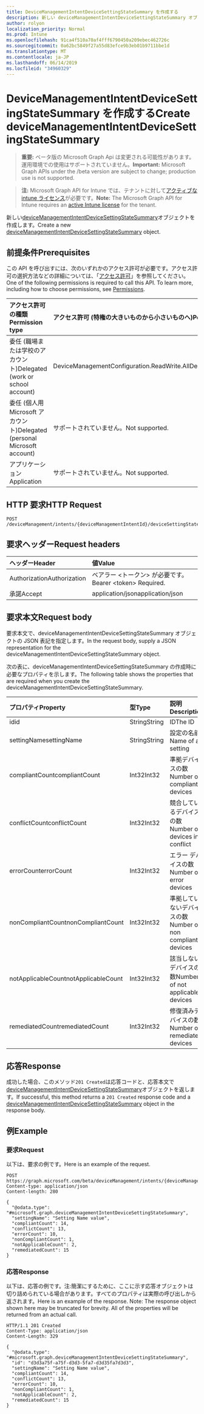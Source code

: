 ```yaml
---
title: DeviceManagementIntentDeviceSettingStateSummary を作成する
description: 新しい deviceManagementIntentDeviceSettingStateSummary オブジェクトを作成します。
author: rolyon
localization_priority: Normal
ms.prod: Intune
ms.openlocfilehash: 91ca4f510a70af4fff6790450a209ebec462726c
ms.sourcegitcommit: 0a62bc5849f27a55d83efce9b3eb01b9711bbe1d
ms.translationtype: MT
ms.contentlocale: ja-JP
ms.lasthandoff: 06/14/2019
ms.locfileid: "34960329"
---
```

# <a name="create-devicemanagementintentdevicesettingstatesummary"></a><span data-ttu-id="d72e2-103">DeviceManagementIntentDeviceSettingStateSummary を作成する</span><span class="sxs-lookup"><span data-stu-id="d72e2-103">Create deviceManagementIntentDeviceSettingStateSummary</span></span>

> <span data-ttu-id="d72e2-104">**重要:** ベータ版の Microsoft Graph Api は変更される可能性があります。運用環境での使用はサポートされていません。</span><span class="sxs-lookup"><span data-stu-id="d72e2-104">**Important:** Microsoft Graph APIs under the /beta version are subject to change; production use is not supported.</span></span>

> <span data-ttu-id="d72e2-105">**注:** Microsoft Graph API for Intune では、テナントに対して[アクティブな intune ライセンス](https://go.microsoft.com/fwlink/?linkid=839381)が必要です。</span><span class="sxs-lookup"><span data-stu-id="d72e2-105">**Note:** The Microsoft Graph API for Intune requires an [active Intune license](https://go.microsoft.com/fwlink/?linkid=839381) for the tenant.</span></span>

<span data-ttu-id="d72e2-106">新しい[deviceManagementIntentDeviceSettingStateSummary](../resources/intune-deviceintent-devicemanagementintentdevicesettingstatesummary.md)オブジェクトを作成します。</span><span class="sxs-lookup"><span data-stu-id="d72e2-106">Create a new [deviceManagementIntentDeviceSettingStateSummary](../resources/intune-deviceintent-devicemanagementintentdevicesettingstatesummary.md) object.</span></span>

## <a name="prerequisites"></a><span data-ttu-id="d72e2-107">前提条件</span><span class="sxs-lookup"><span data-stu-id="d72e2-107">Prerequisites</span></span>
<span data-ttu-id="d72e2-p101">この API を呼び出すには、次のいずれかのアクセス許可が必要です。アクセス許可の選択方法などの詳細については、「[アクセス許可](/graph/permissions-reference)」を参照してください。</span><span class="sxs-lookup"><span data-stu-id="d72e2-p101">One of the following permissions is required to call this API. To learn more, including how to choose permissions, see [Permissions](/graph/permissions-reference).</span></span>

|<span data-ttu-id="d72e2-110">アクセス許可の種類</span><span class="sxs-lookup"><span data-stu-id="d72e2-110">Permission type</span></span>|<span data-ttu-id="d72e2-111">アクセス許可 (特権の大きいものから小さいものへ)</span><span class="sxs-lookup"><span data-stu-id="d72e2-111">Permissions (from most to least privileged)</span></span>|
|:---|:---|
|<span data-ttu-id="d72e2-112">委任 (職場または学校のアカウント)</span><span class="sxs-lookup"><span data-stu-id="d72e2-112">Delegated (work or school account)</span></span>|<span data-ttu-id="d72e2-113">DeviceManagementConfiguration.ReadWrite.All</span><span class="sxs-lookup"><span data-stu-id="d72e2-113">DeviceManagementConfiguration.ReadWrite.All</span></span>|
|<span data-ttu-id="d72e2-114">委任 (個人用 Microsoft アカウント)</span><span class="sxs-lookup"><span data-stu-id="d72e2-114">Delegated (personal Microsoft account)</span></span>|<span data-ttu-id="d72e2-115">サポートされていません。</span><span class="sxs-lookup"><span data-stu-id="d72e2-115">Not supported.</span></span>|
|<span data-ttu-id="d72e2-116">アプリケーション</span><span class="sxs-lookup"><span data-stu-id="d72e2-116">Application</span></span>|<span data-ttu-id="d72e2-117">サポートされていません。</span><span class="sxs-lookup"><span data-stu-id="d72e2-117">Not supported.</span></span>|

## <a name="http-request"></a><span data-ttu-id="d72e2-118">HTTP 要求</span><span class="sxs-lookup"><span data-stu-id="d72e2-118">HTTP Request</span></span>
<!-- {
  "blockType": "ignored"
}
-->
``` http
POST /deviceManagement/intents/{deviceManagementIntentId}/deviceSettingStateSummaries
```

## <a name="request-headers"></a><span data-ttu-id="d72e2-119">要求ヘッダー</span><span class="sxs-lookup"><span data-stu-id="d72e2-119">Request headers</span></span>
|<span data-ttu-id="d72e2-120">ヘッダー</span><span class="sxs-lookup"><span data-stu-id="d72e2-120">Header</span></span>|<span data-ttu-id="d72e2-121">値</span><span class="sxs-lookup"><span data-stu-id="d72e2-121">Value</span></span>|
|:---|:---|
|<span data-ttu-id="d72e2-122">Authorization</span><span class="sxs-lookup"><span data-stu-id="d72e2-122">Authorization</span></span>|<span data-ttu-id="d72e2-123">ベアラー &lt;トークン&gt; が必要です。</span><span class="sxs-lookup"><span data-stu-id="d72e2-123">Bearer &lt;token&gt; Required.</span></span>|
|<span data-ttu-id="d72e2-124">承諾</span><span class="sxs-lookup"><span data-stu-id="d72e2-124">Accept</span></span>|<span data-ttu-id="d72e2-125">application/json</span><span class="sxs-lookup"><span data-stu-id="d72e2-125">application/json</span></span>|

## <a name="request-body"></a><span data-ttu-id="d72e2-126">要求本文</span><span class="sxs-lookup"><span data-stu-id="d72e2-126">Request body</span></span>
<span data-ttu-id="d72e2-127">要求本文で、deviceManagementIntentDeviceSettingStateSummary オブジェクトの JSON 表記を指定します。</span><span class="sxs-lookup"><span data-stu-id="d72e2-127">In the request body, supply a JSON representation for the deviceManagementIntentDeviceSettingStateSummary object.</span></span>

<span data-ttu-id="d72e2-128">次の表に、deviceManagementIntentDeviceSettingStateSummary の作成時に必要なプロパティを示します。</span><span class="sxs-lookup"><span data-stu-id="d72e2-128">The following table shows the properties that are required when you create the deviceManagementIntentDeviceSettingStateSummary.</span></span>

|<span data-ttu-id="d72e2-129">プロパティ</span><span class="sxs-lookup"><span data-stu-id="d72e2-129">Property</span></span>|<span data-ttu-id="d72e2-130">型</span><span class="sxs-lookup"><span data-stu-id="d72e2-130">Type</span></span>|<span data-ttu-id="d72e2-131">説明</span><span class="sxs-lookup"><span data-stu-id="d72e2-131">Description</span></span>|
|:---|:---|:---|
|<span data-ttu-id="d72e2-132">id</span><span class="sxs-lookup"><span data-stu-id="d72e2-132">id</span></span>|<span data-ttu-id="d72e2-133">String</span><span class="sxs-lookup"><span data-stu-id="d72e2-133">String</span></span>|<span data-ttu-id="d72e2-134">ID</span><span class="sxs-lookup"><span data-stu-id="d72e2-134">The ID</span></span>|
|<span data-ttu-id="d72e2-135">settingName</span><span class="sxs-lookup"><span data-stu-id="d72e2-135">settingName</span></span>|<span data-ttu-id="d72e2-136">String</span><span class="sxs-lookup"><span data-stu-id="d72e2-136">String</span></span>|<span data-ttu-id="d72e2-137">設定の名前</span><span class="sxs-lookup"><span data-stu-id="d72e2-137">Name of a setting</span></span>|
|<span data-ttu-id="d72e2-138">compliantCount</span><span class="sxs-lookup"><span data-stu-id="d72e2-138">compliantCount</span></span>|<span data-ttu-id="d72e2-139">Int32</span><span class="sxs-lookup"><span data-stu-id="d72e2-139">Int32</span></span>|<span data-ttu-id="d72e2-140">準拠デバイスの数</span><span class="sxs-lookup"><span data-stu-id="d72e2-140">Number of compliant devices</span></span>|
|<span data-ttu-id="d72e2-141">conflictCount</span><span class="sxs-lookup"><span data-stu-id="d72e2-141">conflictCount</span></span>|<span data-ttu-id="d72e2-142">Int32</span><span class="sxs-lookup"><span data-stu-id="d72e2-142">Int32</span></span>|<span data-ttu-id="d72e2-143">競合しているデバイスの数</span><span class="sxs-lookup"><span data-stu-id="d72e2-143">Number of devices in conflict</span></span>|
|<span data-ttu-id="d72e2-144">errorCount</span><span class="sxs-lookup"><span data-stu-id="d72e2-144">errorCount</span></span>|<span data-ttu-id="d72e2-145">Int32</span><span class="sxs-lookup"><span data-stu-id="d72e2-145">Int32</span></span>|<span data-ttu-id="d72e2-146">エラー デバイスの数</span><span class="sxs-lookup"><span data-stu-id="d72e2-146">Number of error devices</span></span>|
|<span data-ttu-id="d72e2-147">nonCompliantCount</span><span class="sxs-lookup"><span data-stu-id="d72e2-147">nonCompliantCount</span></span>|<span data-ttu-id="d72e2-148">Int32</span><span class="sxs-lookup"><span data-stu-id="d72e2-148">Int32</span></span>|<span data-ttu-id="d72e2-149">準拠していないデバイスの数</span><span class="sxs-lookup"><span data-stu-id="d72e2-149">Number of non compliant devices</span></span>|
|<span data-ttu-id="d72e2-150">notApplicableCount</span><span class="sxs-lookup"><span data-stu-id="d72e2-150">notApplicableCount</span></span>|<span data-ttu-id="d72e2-151">Int32</span><span class="sxs-lookup"><span data-stu-id="d72e2-151">Int32</span></span>|<span data-ttu-id="d72e2-152">該当しないデバイスの数</span><span class="sxs-lookup"><span data-stu-id="d72e2-152">Number of not applicable devices</span></span>|
|<span data-ttu-id="d72e2-153">remediatedCount</span><span class="sxs-lookup"><span data-stu-id="d72e2-153">remediatedCount</span></span>|<span data-ttu-id="d72e2-154">Int32</span><span class="sxs-lookup"><span data-stu-id="d72e2-154">Int32</span></span>|<span data-ttu-id="d72e2-155">修復済みデバイスの数</span><span class="sxs-lookup"><span data-stu-id="d72e2-155">Number of remediated devices</span></span>|



## <a name="response"></a><span data-ttu-id="d72e2-156">応答</span><span class="sxs-lookup"><span data-stu-id="d72e2-156">Response</span></span>
<span data-ttu-id="d72e2-157">成功した場合、このメソッド`201 Created`は応答コードと、応答本文で[deviceManagementIntentDeviceSettingStateSummary](../resources/intune-deviceintent-devicemanagementintentdevicesettingstatesummary.md)オブジェクトを返します。</span><span class="sxs-lookup"><span data-stu-id="d72e2-157">If successful, this method returns a `201 Created` response code and a [deviceManagementIntentDeviceSettingStateSummary](../resources/intune-deviceintent-devicemanagementintentdevicesettingstatesummary.md) object in the response body.</span></span>

## <a name="example"></a><span data-ttu-id="d72e2-158">例</span><span class="sxs-lookup"><span data-stu-id="d72e2-158">Example</span></span>

### <a name="request"></a><span data-ttu-id="d72e2-159">要求</span><span class="sxs-lookup"><span data-stu-id="d72e2-159">Request</span></span>
<span data-ttu-id="d72e2-160">以下は、要求の例です。</span><span class="sxs-lookup"><span data-stu-id="d72e2-160">Here is an example of the request.</span></span>
``` http
POST https://graph.microsoft.com/beta/deviceManagement/intents/{deviceManagementIntentId}/deviceSettingStateSummaries
Content-type: application/json
Content-length: 280

{
  "@odata.type": "#microsoft.graph.deviceManagementIntentDeviceSettingStateSummary",
  "settingName": "Setting Name value",
  "compliantCount": 14,
  "conflictCount": 13,
  "errorCount": 10,
  "nonCompliantCount": 1,
  "notApplicableCount": 2,
  "remediatedCount": 15
}
```

### <a name="response"></a><span data-ttu-id="d72e2-161">応答</span><span class="sxs-lookup"><span data-stu-id="d72e2-161">Response</span></span>
<span data-ttu-id="d72e2-p102">以下は、応答の例です。注:簡潔にするために、ここに示す応答オブジェクトは切り詰められている場合があります。すべてのプロパティは実際の呼び出しから返されます。</span><span class="sxs-lookup"><span data-stu-id="d72e2-p102">Here is an example of the response. Note: The response object shown here may be truncated for brevity. All of the properties will be returned from an actual call.</span></span>
``` http
HTTP/1.1 201 Created
Content-Type: application/json
Content-Length: 329

{
  "@odata.type": "#microsoft.graph.deviceManagementIntentDeviceSettingStateSummary",
  "id": "d3d3a75f-a75f-d3d3-5fa7-d3d35fa7d3d3",
  "settingName": "Setting Name value",
  "compliantCount": 14,
  "conflictCount": 13,
  "errorCount": 10,
  "nonCompliantCount": 1,
  "notApplicableCount": 2,
  "remediatedCount": 15
}
```






